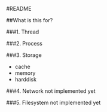 #README

##What is this for?

###1. Thread

###2. Process

###3. Storage
- cache
- memory
- harddisk

###4. Network
not implemented yet

###5. Filesystem
not implemented yet

